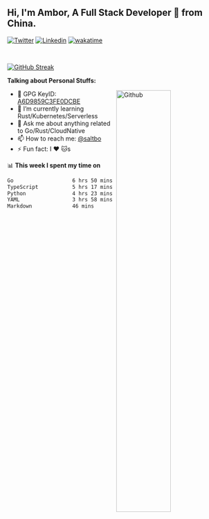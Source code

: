 ## Hi, I'm Ambor, A Full Stack Developer 🚀 from China.

[![Twitter](https://img.shields.io/badge/-saltbo-1ca0f1?style=flat&logo=twitter&logoColor=white)](https://twitter.com/rdsaltbo)
[![Linkedin](https://img.shields.io/badge/-saltbo-blue?style=flat&logo=Linkedin&logoColor=white)](https://www.linkedin.com/in/saltbo/)
[![wakatime](https://wakatime.com/badge/user/f82b1c77-faab-48cd-aef5-a12c0aff104b.svg)](https://wakatime.com/@f82b1c77-faab-48cd-aef5-a12c0aff104b)

&nbsp;  

[![GitHub Streak](http://github-readme-streak-stats.herokuapp.com?user=saltbo&hide_border=true&date_format=M%20j%5B%2C%20Y%5D)](https://git.io/streak-stats)

**Talking about Personal Stuffs:**
<!-- Any image aligned to the right. Beware the width  -->
<img width="50%" align="right" alt="Github" src="https://raw.githubusercontent.com/saltbo/saltbo/master/images/git-header.svg" />

- 🤘 GPG KeyID: [A6D9859C3FE0DCBE](https://saltbo.cn/pgp_keys.asc)
- 🌱 I’m currently learning Rust/Kubernetes/Serverless
- 💬 Ask me about anything related to Go/Rust/CloudNative
- 📫 How to reach me: [@saltbo](https://t.me/saltbo)
- ⚡ Fun fact: I :heart: :cat:s


📊 **This week I spent my time on**
<!--START_SECTION:waka-->

```txt
Go                   6 hrs 50 mins   ███████░░░░░░░░░░░░░░░░░░   28.33 %
TypeScript           5 hrs 17 mins   █████▒░░░░░░░░░░░░░░░░░░░   21.90 %
Python               4 hrs 23 mins   ████▓░░░░░░░░░░░░░░░░░░░░   18.21 %
YAML                 3 hrs 58 mins   ████░░░░░░░░░░░░░░░░░░░░░   16.46 %
Markdown             46 mins         ▓░░░░░░░░░░░░░░░░░░░░░░░░   03.24 %
```

<!--END_SECTION:waka-->

